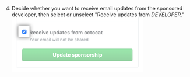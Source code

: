 4. Decide whether you want to receive email updates from the sponsored developer, then select or unselect "Receive updates from _DEVELOPER_." ![Caixa de seleção para receber atualizações do desenvolvedor patrocinado](/assets/images/help/sponsors/updates-checkbox-manage.png)
